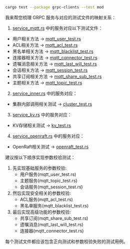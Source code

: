 
```bash
cargo test --package grpc-clients --test mod
```

我来帮您梳理 GRPC 服务与对应的测试文件的映射关系：

1. [service_mqtt.rs](vscode-file://vscode-app/c:/Users/ASUS/AppData/Local/Programs/Microsoft%20VS%20Code/resources/app/out/vs/code/electron-sandbox/workbench/workbench.html) 中的服务对应以下测试文件：

- 用户相关方法 -> [mqtt_user_test.rs](vscode-file://vscode-app/c:/Users/ASUS/AppData/Local/Programs/Microsoft%20VS%20Code/resources/app/out/vs/code/electron-sandbox/workbench/workbench.html)
- ACL相关方法 -> [mqtt_acl_test.rs](vscode-file://vscode-app/c:/Users/ASUS/AppData/Local/Programs/Microsoft%20VS%20Code/resources/app/out/vs/code/electron-sandbox/workbench/workbench.html)
- 黑名单相关方法 -> [mqtt_blacklist_test.rs](vscode-file://vscode-app/c:/Users/ASUS/AppData/Local/Programs/Microsoft%20VS%20Code/resources/app/out/vs/code/electron-sandbox/workbench/workbench.html)
- 连接器相关方法 -> [mqtt_connector_test.rs](vscode-file://vscode-app/c:/Users/ASUS/AppData/Local/Programs/Microsoft%20VS%20Code/resources/app/out/vs/code/electron-sandbox/workbench/workbench.html)
- 遗嘱消息相关方法 -> [mqtt_last_will_test.rs](vscode-file://vscode-app/c:/Users/ASUS/AppData/Local/Programs/Microsoft%20VS%20Code/resources/app/out/vs/code/electron-sandbox/workbench/workbench.html)
- 会话相关方法 -> [mqtt_session_test.rs](vscode-file://vscode-app/c:/Users/ASUS/AppData/Local/Programs/Microsoft%20VS%20Code/resources/app/out/vs/code/electron-sandbox/workbench/workbench.html)
- 共享订阅相关方法 -> [mqtt_share_sub_test.rs](vscode-file://vscode-app/c:/Users/ASUS/AppData/Local/Programs/Microsoft%20VS%20Code/resources/app/out/vs/code/electron-sandbox/workbench/workbench.html)
- 主题相关方法 -> [mqtt_topic_test.rs](vscode-file://vscode-app/c:/Users/ASUS/AppData/Local/Programs/Microsoft%20VS%20Code/resources/app/out/vs/code/electron-sandbox/workbench/workbench.html)

2. [service_inner.rs](vscode-file://vscode-app/c:/Users/ASUS/AppData/Local/Programs/Microsoft%20VS%20Code/resources/app/out/vs/code/electron-sandbox/workbench/workbench.html) 中的服务对应：

- 集群内部调用相关测试 -> [cluster_test.rs](vscode-file://vscode-app/c:/Users/ASUS/AppData/Local/Programs/Microsoft%20VS%20Code/resources/app/out/vs/code/electron-sandbox/workbench/workbench.html)

3. [service_kv.rs](vscode-file://vscode-app/c:/Users/ASUS/AppData/Local/Programs/Microsoft%20VS%20Code/resources/app/out/vs/code/electron-sandbox/workbench/workbench.html) 中的服务对应：

- KV存储相关测试 -> [kv_test.rs](vscode-file://vscode-app/c:/Users/ASUS/AppData/Local/Programs/Microsoft%20VS%20Code/resources/app/out/vs/code/electron-sandbox/workbench/workbench.html)

4. [service_openraft.rs](vscode-file://vscode-app/c:/Users/ASUS/AppData/Local/Programs/Microsoft%20VS%20Code/resources/app/out/vs/code/electron-sandbox/workbench/workbench.html) 中的服务对应：

- OpenRaft相关测试 -> [openraft_test.rs](vscode-file://vscode-app/c:/Users/ASUS/AppData/Local/Programs/Microsoft%20VS%20Code/resources/app/out/vs/code/electron-sandbox/workbench/workbench.html)

建议按以下顺序实现参数校验测试：

1. 先实现基础服务的参数校验:
    - 用户服务(mqtt_user_test.rs)
    - 主题服务(mqtt_topic_test.rs)
    - 会话服务(mqtt_session_test.rs)
2. 然后实现安全相关的参数校验:
    - ACL服务(mqtt_acl_test.rs)
    - 黑名单服务(mqtt_blacklist_test.rs)
3. 最后实现高级功能的参数校验:
    - 共享订阅(mqtt_share_sub_test.rs)
    - 遗嘱消息(mqtt_last_will_test.rs)
    - 连接器(mqtt_connector_test.rs)

每个测试文件都应该包含正向测试和参数校验失败的测试用例。